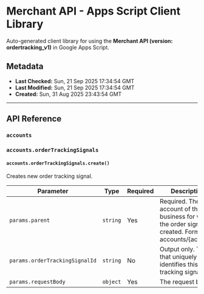 # Merchant API - Apps Script Client Library

Auto-generated client library for using the **Merchant API (version: ordertracking_v1)** in Google Apps Script.

## Metadata

- **Last Checked:** Sun, 21 Sep 2025 17:34:54 GMT
- **Last Modified:** Sun, 21 Sep 2025 17:34:54 GMT
- **Created:** Sun, 31 Aug 2025 23:43:54 GMT



---

## API Reference

### `accounts`

### `accounts.orderTrackingSignals`

#### `accounts.orderTrackingSignals.create()`

Creates new order tracking signal.

| Parameter | Type | Required | Description |
|---|---|---|---|
| `params.parent` | `string` | Yes | Required. The account of the business for which the order signal is created. Format: accounts/{account} |
| `params.orderTrackingSignalId` | `string` | No | Output only. The ID that uniquely identifies this order tracking signal. |
| `params.requestBody` | `object` | Yes | The request body. |